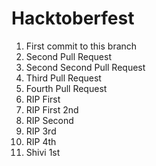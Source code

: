 # Hacktoberfest

1. First commit to this branch
2. Second Pull Request
3. Second Second Pull Request
4. Third Pull Request
5. Fourth Pull Request
6. RIP First
7. RIP First 2nd
8. RIP Second
9. RIP 3rd
10. RIP 4th
11. Shivi 1st
